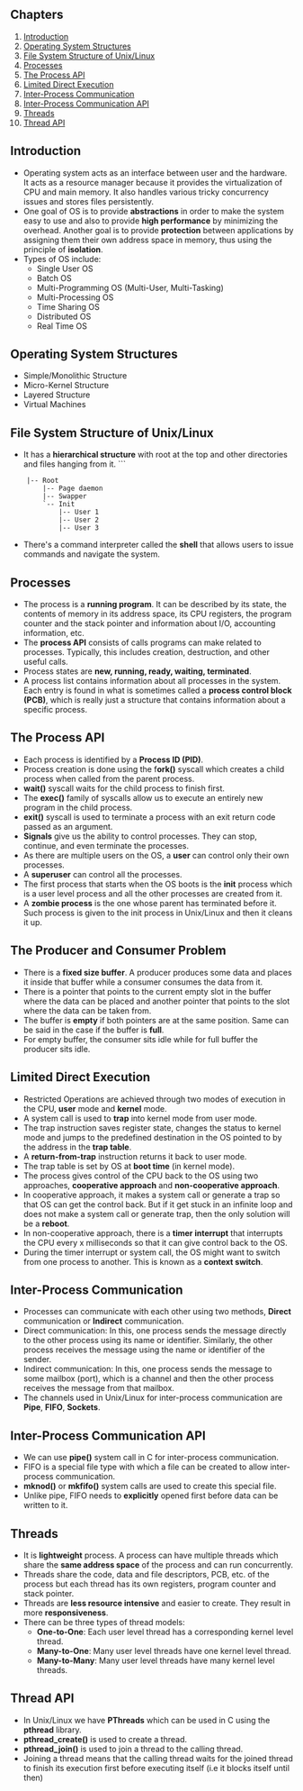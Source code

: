## Chapters 

1. [Introduction](#Introduction)
2. [Operating System Structures](<#Operating System Structures>)
3. [File System Structure of Unix/Linux](<#File System Structure of Unix/Linux>)
4. [Processes](#Processes)
5. [The Process API](<#The Process API>)
6. [Limited Direct Execution](<#Limited Direct Execution>)
7. [Inter-Process Communication](<#Inter-Process Communication>)
8. [Inter-Process Communication API](<#Inter-Process Communication API>)
9. [Threads](#Threads)
10. [Thread API](<#Thread API>)

## Introduction

- Operating system acts as an interface between user and the hardware. It acts as a resource manager because it provides the virtualization of CPU and main memory. It also handles various tricky concurrency issues and stores files persistently.
- One goal of OS is to provide **abstractions** in order to make the system easy to use and also to provide **high performance** by minimizing the overhead. Another goal is to provide **protection** between applications by assigning them their own address space in memory, thus using the principle of **isolation**.
- Types of OS include:
	- Single User OS
	- Batch OS
	- Multi-Programming OS (Multi-User, Multi-Tasking) 
	- Multi-Processing OS
	- Time Sharing OS
	- Distributed OS
	- Real Time OS

## Operating System Structures

- Simple/Monolithic Structure
- Micro-Kernel Structure
- Layered Structure
- Virtual Machines

## File System Structure of Unix/Linux

- It has a **hierarchical structure** with root at the top and other directories and files hanging from it.	```
```
	|-- Root
		|-- Page daemon
		|-- Swapper
		`-- Init
			|-- User 1		
			|-- User 2
			|-- User 3
```
- There's a command interpreter called the **shell** that allows users to issue commands and navigate the system.


## Processes

- The process is a **running program**. It can be described by its state, the contents of memory in its address space, its CPU registers, the program counter and the stack pointer and information about I/O, accounting information, etc.
- The **process API** consists of calls programs can make related to processes. Typically, this includes creation, destruction, and other useful calls.
- Process states are **new, running, ready, waiting, terminated**.
- A process list contains information about all processes in the system. Each entry is found in what is sometimes called a **process control block (PCB)**, which is really just a structure that contains information about a specific process.

## The Process API

- Each process is identified by a **Process ID (PID)**.
- Process creation is done using the f**ork()** syscall which creates a child process when called from the parent process.
- **wait()** syscall waits for the child process to finish first.
- The **exec()** family of syscalls allow us to execute an entirely new program in the child process.
- **exit()** syscall is used to terminate a process with an exit return code passed as an argument. 
- **Signals** give us the ability to control processes. They can stop, continue, and even terminate the processes.
- As there are multiple users on the OS, a **user** can control only their own processes.
- A **superuser** can control all the processes.
- The first process that starts when the OS boots is the **init** process which is a user level process and all the other processes are created from it.
- A **zombie process** is the one whose parent has terminated before it. Such process is given to the init process in Unix/Linux and then it cleans it up.

## The Producer and Consumer Problem

- There is a **fixed size buffer**. A producer produces some data and places it inside that buffer while a consumer consumes the data from it.
- There is a pointer that points to the current empty slot in the buffer where the data can be placed and another pointer that points to the slot where the data can be taken from.
- The buffer is **empty** if both pointers are at the same position. Same can be said in the case if the buffer is **full**.
- For empty buffer, the consumer sits idle while for full buffer the producer sits idle.

## Limited Direct Execution

 - Restricted Operations are achieved through two modes of execution in the CPU, **user** mode and **kernel** mode.
 - A system call is used to **trap** into kernel mode from user mode.
 - The trap instruction saves register state, changes the status to kernel mode and jumps to the predefined destination in the OS pointed to by the address in the **trap table**.
 - A **return-from-trap** instruction returns it back to user mode.
 - The trap table is set by OS at **boot time** (in kernel mode).
 - The process gives control of the CPU back to the OS using two approaches, **cooperative approach** and **non-cooperative approach**.
 - In cooperative approach, it makes a system call or generate a trap so that OS can get the control back. But if it get stuck in an infinite loop and does not make a system call or generate trap, then the only solution will be a **reboot**.
 - In non-cooperative approach, there is a **timer interrupt** that interrupts the CPU every x milliseconds so that it can give control back to the OS.
 - During the timer interrupt or system call, the OS might want to switch from one process to another. This is known as a **context switch**.

## Inter-Process Communication

- Processes can communicate with each other using two methods, **Direct** communication or **Indirect** communication.
- Direct communication: In this, one process sends the message directly to the other process using its name or identifier. Similarly, the other process receives the message using the name or identifier of the sender.
- Indirect communication: In this, one process sends the message to some mailbox (port), which is a channel and then the other process receives the message from that mailbox.
- The channels used in Unix/Linux for inter-process communication are **Pipe**, **FIFO**, **Sockets**.

## Inter-Process Communication API

- We can use **pipe()** system call in C for inter-process communication.
- FIFO is a special file type with which a file can be created to allow inter-process communication.
- **mknod()** or **mkfifo()** system calls are used to create this special file.
- Unlike pipe, FIFO needs to **explicitly** opened first before data can be written to it.

## Threads

- It is **lightweight** process. A process can have multiple threads which share the **same address space** of the process and can run concurrently.
- Threads share the code, data and file descriptors, PCB, etc. of the process but each thread has its own registers, program counter and stack pointer. 
- Threads are **less resource intensive** and easier to create. They result in more **responsiveness**. 
- There can be three types of thread models:
	- **One-to-One**: Each user level thread has a corresponding kernel level thread.
	- **Many-to-One**: Many user level threads have one kernel level thread.
	- **Many-to-Many**: Many user level threads have many kernel level threads.

## Thread API

- In Unix/Linux we have **PThreads** which can be used in C using the **pthread** library.
- **pthread_create()** is used to create a thread.
- **pthread_join()** is used to join a thread to the calling thread.
- Joining a thread means that the calling thread waits for the joined thread to finish its execution first before executing itself (i.e it blocks itself until then)